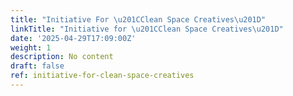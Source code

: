 ```yaml
---
title: "Initiative For \u201CClean Space Creatives\u201D"
linkTitle: "Initiative for \u201CClean Space Creatives\u201D"
date: '2025-04-29T17:09:00Z'
weight: 1
description: No content
draft: false
ref: initiative-for-clean-space-creatives
---
```


